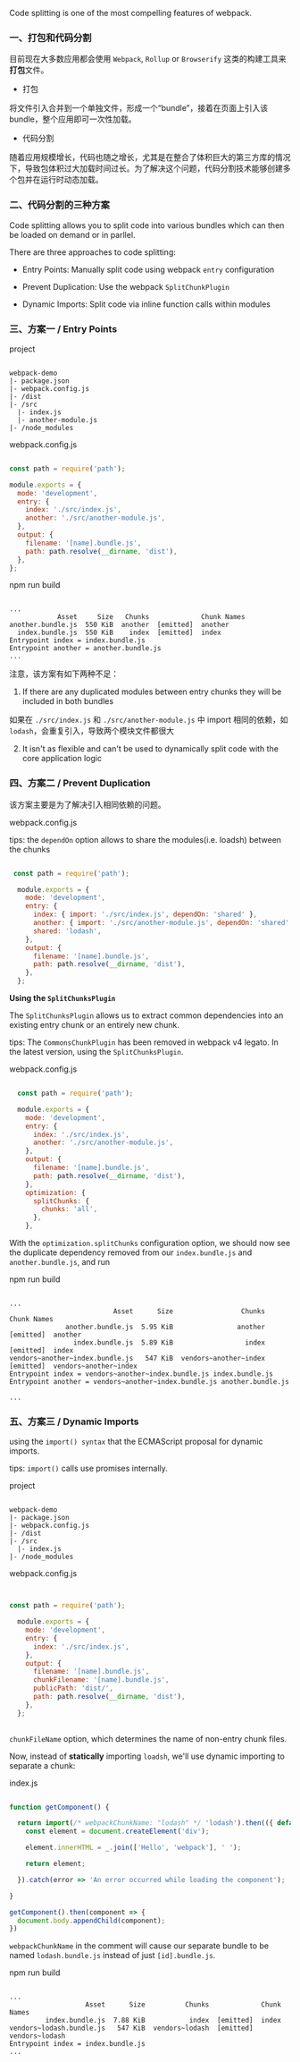 
Code splitting is one of the most compelling features of webpack.


### 一、打包和代码分割

目前现在大多数应用都会使用 `Webpack`, `Rollup` or `Browserify` 这类的构建工具来**打包**文件。

- 打包

将文件引入合并到一个单独文件，形成一个“bundle”，接着在页面上引入该 bundle，整个应用即可一次性加载。

- 代码分割

随着应用规模增长，代码也随之增长，尤其是在整合了体积巨大的第三方库的情况下，导致包体积过大加载时间过长。为了解决这个问题，代码分割技术能够创建多个包并在运行时动态加载。


### 二、代码分割的三种方案

Code splitting allows you to split code into various bundles which can then be loaded on demand or in parllel.

There are three approaches to code splitting:

- Entry Points: Manually split code using webpack `entry` configuration

- Prevent Duplication: Use the webpack `SplitChunkPlugin`

- Dynamic Imports: Split code via inline function calls within modules



### 三、方案一 / Entry Points

project

```

webpack-demo
|- package.json
|- webpack.config.js
|- /dist
|- /src
  |- index.js
  |- another-module.js
|- /node_modules

```

webpack.config.js

```javascript

const path = require('path');

module.exports = {
  mode: 'development',
  entry: {
    index: './src/index.js',
    another: './src/another-module.js',
  },
  output: {
    filename: '[name].bundle.js',
    path: path.resolve(__dirname, 'dist'),
  },
};

```

npm run build

```

...
            Asset     Size   Chunks             Chunk Names
another.bundle.js  550 KiB  another  [emitted]  another
  index.bundle.js  550 KiB    index  [emitted]  index
Entrypoint index = index.bundle.js
Entrypoint another = another.bundle.js
...

```

注意，该方案有如下两种不足：

1. If there are any duplicated modules between entry chunks they will be included in both bundles

如果在 `./src/index.js` 和 `./src/another-module.js` 中 import 相同的依赖，如 `lodash`，会重复引入，导致两个模块文件都很大

2. It isn't as flexible and can't be used to dynamically split code with the core application logic


### 四、方案二 / Prevent Duplication

该方案主要是为了解决引入相同依赖的问题。

webpack.config.js

tips: the `dependOn` option allows to share the modules(i.e. loadsh) between the chunks

```javascript

 const path = require('path');

  module.exports = {
    mode: 'development',
    entry: {
      index: { import: './src/index.js', dependOn: 'shared' },
      another: { import: './src/another-module.js', dependOn: 'shared' },
      shared: 'lodash',
    },
    output: {
      filename: '[name].bundle.js',
      path: path.resolve(__dirname, 'dist'),
    },
  };

```

**Using the `SplitChunksPlugin`**

The `SplitChunksPlugin` allows us to extract common dependencies into an existing entry chunk or an entirely new chunk.

tips: The `CommonsChunkPlugin` has been removed in webpack v4 legato. In the latest version, using the `SplitChunksPlugin`.

webpack.config.js

```javascript

  const path = require('path');

  module.exports = {
    mode: 'development',
    entry: {
      index: './src/index.js',
      another: './src/another-module.js',
    },
    output: {
      filename: '[name].bundle.js',
      path: path.resolve(__dirname, 'dist'),
    },
    optimization: {
      splitChunks: {
        chunks: 'all',
      },
    },

```

With the `optimization.splitChunks` configuration option, we should now see the duplicate dependency removed from our `index.bundle.js` and `another.bundle.js`, and run

npm run build

```

...
                          Asset      Size                 Chunks             Chunk Names
              another.bundle.js  5.95 KiB                another  [emitted]  another
                index.bundle.js  5.89 KiB                  index  [emitted]  index
vendors~another~index.bundle.js   547 KiB  vendors~another~index  [emitted]  vendors~another~index
Entrypoint index = vendors~another~index.bundle.js index.bundle.js
Entrypoint another = vendors~another~index.bundle.js another.bundle.js

...

```


### 五、方案三 / Dynamic Imports

using the `import() syntax` that the ECMAScript proposal for dynamic imports.

tips: `import()` calls use promises internally.

project

```

webpack-demo
|- package.json
|- webpack.config.js
|- /dist
|- /src
  |- index.js
|- /node_modules

```

webpack.config.js

```javascript


const path = require('path');

  module.exports = {
    mode: 'development',
    entry: {
      index: './src/index.js',
    },
    output: {
      filename: '[name].bundle.js',
      chunkFilename: '[name].bundle.js',
      publicPath: 'dist/',
      path: path.resolve(__dirname, 'dist'),
    },
  };
  
```

`chunkFileName` option, which determines the name of non-entry chunk files.


Now, instead of **statically** importing `loadsh`, we'll use dynamic importing to separate a chunk:

index.js

```javascript

function getComponent() {

  return import(/* webpackChunkName: "lodash" */ 'lodash').then(({ default: _ }) => {
    const element = document.createElement('div');

    element.innerHTML = _.join(['Hello', 'webpack'], ' ');

    return element;

  }).catch(error => 'An error occurred while loading the component');

}

getComponent().then(component => {
  document.body.appendChild(component);
})

```

`webpackChunkName` in the comment will cause our separate bundle to be named `lodash.bundle.js` instead of just `[id].bundle.js`.

npm run build

```

...
                   Asset      Size          Chunks             Chunk Names
         index.bundle.js  7.88 KiB           index  [emitted]  index
vendors~lodash.bundle.js   547 KiB  vendors~lodash  [emitted]  vendors~lodash
Entrypoint index = index.bundle.js
...

```






